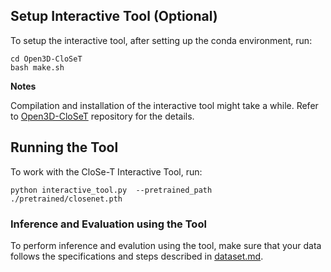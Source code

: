 ## Setup Interactive Tool (Optional)

To setup the interactive tool, after setting up the conda environment, run:

```
cd Open3D-CloSeT
bash make.sh
```

**Notes**

Compilation and installation of the interactive tool might take a while. Refer to [Open3D-CloSeT](https://github.com/Bozcomlekci/Open3D-CloSeT/tree/f97b3f0debbc8a120eefd04706889d0c2dbe36ba) repository for the details.

## Running the Tool

To work with the CloSe-T Interactive Tool, run:

```
python interactive_tool.py  --pretrained_path ./pretrained/closenet.pth
```

### Inference and Evaluation using the Tool

To perform inference and evalution using the tool, make sure that your data follows the specifications and steps described in [dataset.md](./dataset.md).
